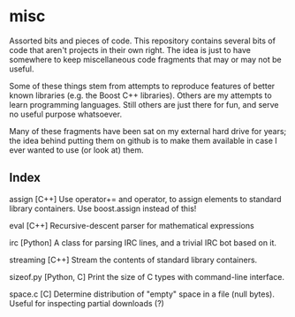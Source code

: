 misc
====

Assorted bits and pieces of code. This repository contains several
bits of code that aren't projects in their own right. The idea is
just to have somewhere to keep miscellaneous code fragments that
may or may not be useful.

Some of these things stem from attempts to reproduce features of
better known libraries (e.g. the Boost C++ libraries). Others are
my attempts to learn programming languages. Still others are just
there for fun, and serve no useful purpose whatsoever.

Many of these fragments have been sat on my external hard drive for
years; the idea behind putting them on github is to make them
available in case I ever wanted to use (or look at) them.

Index
-----

assign [C++]
  Use operator+= and operator, to assign elements to
  standard library containers. Use boost.assign instead of this!

eval [C++]
  Recursive-descent parser for mathematical expressions

irc [Python]
  A class for parsing IRC lines, and a trivial IRC bot based on it.

streaming [C++]
  Stream the contents of standard library containers.

sizeof.py [Python, C]
  Print the size of C types with command-line interface.

space.c [C]
  Determine distribution of "empty" space in a file (null bytes).
  Useful for inspecting partial downloads (?)


